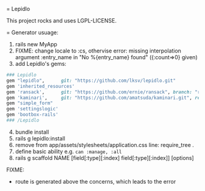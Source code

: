 = Lepidlo

This project rocks and uses LGPL-LICENSE.

= Generator usuage:

1. rails new MyApp
2. FIXME: change locale to :cs, othervise error: missing interpolation argument :entry\_name in "No %{entry\_name} found" ({:count=>0} given)
3. add Lepidlo's gems:

```ruby
### Lepidlo
gem "lepidlo",      git: "https://github.com/lksv/lepidlo.git"
gem 'inherited_resources'
gem 'ransack',      git: "https://github.com/ernie/ransack", branch: "rails-4"
gem 'kaminari',     git: "https://github.com/amatsuda/kaminari.git", ref: "03fe8ba9b04c85372e04b4e31e89060caee26ff" # fast total_count
gem "simple_form"  
gem 'settingslogic' 
gem 'bootbox-rails'
### /Lepidlo

```

4. bundle install
5. rails g lepidlo:install
6. remove from app/assets/stylesheets/application.css line: require\_tree .
7. define basic ability e.g. ```can :manage, :all```
8. rails g scaffold NAME [field[:type][:index] field[:type][:index]] [options]

FIXME:
 * route is generated above the concerns, which leads to the error
